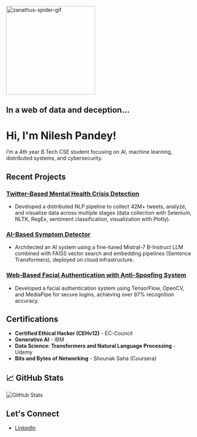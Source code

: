 <img src="https://github.com/user-attachments/assets/f1da963d-bede-4674-8ff1-61460abeea98" alt="zanathus-spider-gif" width="240"/></td>

## <strong>In a web of data and deception...</strong>


# Hi, I'm Nilesh Pandey!

I’m a 4th year B.Tech CSE student focusing on AI, machine learning, distributed systems, and cybersecurity.

## Recent Projects
### [Twitter-Based Mental Health Crisis Detection](https://github.com/nilesh13github/x_data_analysis)
- Developed a distributed NLP pipeline to collect 42M+ tweets, analyze, and visualize data across multiple stages (data collection with Selenium, NLTK, RegEx, sentiment classification, visualization with Plotly).
  
### [AI-Based Symptom Detector](https://github.com/nilesh13github/International_innovation_chellange_2024_vaidyan)
- Architected an AI system using a fine-tuned Mistral-7 B-Instruct LLM combined with FAISS vector search and embedding pipelines (Sentence Transformers), deployed on cloud infrastructure.

### [Web-Based Facial Authentication with Anti-Spoofing System](https://github.com/nilesh13github/Web-Based_Facial_Authentication_System)
- Developed a facial authentication system using TensorFlow, OpenCV, and MediaPipe for secure logins, achieving over 97% recognition accuracy.

##  Certifications
- **Certified Ethical Hacker (CEHv12)** - EC-Council
- **Generative AI** - IBM
- **Data Science: Transformers and Natural Language Processing** - Udemy
- **Bits and Bytes of Networking** - Shounak Saha (Coursera)

## 📈 GitHub Stats
![GitHub Stats](https://github-readme-stats.vercel.app/api?username=nilesh13github&show_icons=true&hide_title=true)


## Let's Connect
- [LinkedIn](https://linkedin.com/in/nilesh-pandey-ai-sec/)
